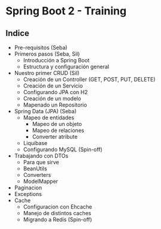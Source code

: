 # Spring Boot 2 - Training

## Indice

- Pre-requisitos (Seba)
- Primeros pasos (Seba, Sil)
    - Introducción a Spring Boot
    - Estructura y configuración general
- Nuestro primer CRUD (Sil)
    - Creación de un Controller (GET, POST, PUT, DELETE)
    - Creación de un Servicio
    - Configurando JPA con H2
    - Creación de un modelo
    - Mapenado un Repositorio
- Spring Data (JPA) (Seba) 
    - Mapeo de entidades
        - Mapeo de un objeto
        - Mapeo de relaciones
        - Converter atribute
    - Liquibase
    - Configurando MySQL (Spin-off)
- Trabajando con DTOs
    - Para que sirve
    - BeanUtils
    - Converters
    - ModelMapper
- Paginacion
- Exceptions
- Cache
    - Configuracion con Ehcache
    - Manejo de distintos caches
    - Migrando a Redis (Spin-off)
